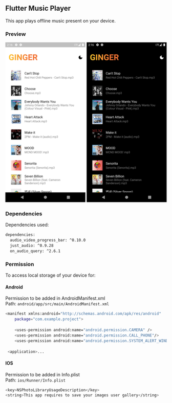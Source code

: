 
## Flutter Music Player 

This app plays offline music present on your device.

### Preview
<img src="assets/Screenshot_1662842801.png" height="500px"> <img src="assets/Screenshot_1662842814.png" height="500px">

### Dependencies
Dependencies used:
```bash
dependencies:
  audio_video_progress_bar: ^0.10.0
  just_audio: ^0.9.28
  on_audio_query: ^2.6.1
```


### Permission
To access local storage of your device for:
#### Android
Permission to be added in AndroidManifest.xml    
Path: ```android/app/src/main/AndroidManifest.xml```
```bash
<manifest xmlns:android="http://schemas.android.com/apk/res/android"
    package="com.example.project">

    <uses-permission android:name="android.permission.CAMERA" />
    <uses-permission android:name="android.permission.CALL_PHONE"/>
    <uses-permission android:name="android.permission.SYSTEM_ALERT_WINDOW"/>

 <application>...
```
#### IOS
Permission to be added in Info.plist  
Path: ```ios/Runner/Info.plist```
```bash
<key>NSPhotoLibraryUsageDescription</key>
<string>This app requires to save your images user gallery</string>
```

